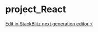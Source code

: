 # project_React

[Edit in StackBlitz next generation editor ⚡️](https://stackblitz.com/~/github.com/Amir-kabb/project_React)